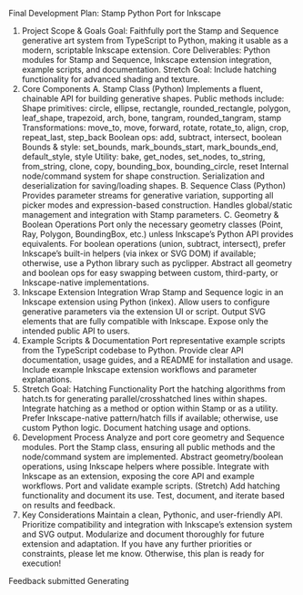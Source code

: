 Final Development Plan: Stamp Python Port for Inkscape
1. Project Scope & Goals
Goal: Faithfully port the Stamp and Sequence generative art system from TypeScript to Python, making it usable as a modern, scriptable Inkscape extension.
Core Deliverables: Python modules for Stamp and Sequence, Inkscape extension integration, example scripts, and documentation.
Stretch Goal: Include hatching functionality for advanced shading and texture.
2. Core Components
A. Stamp Class (Python)
Implements a fluent, chainable API for building generative shapes.
Public methods include:
Shape primitives: circle, ellipse, rectangle, rounded_rectangle, polygon, leaf_shape, trapezoid, arch, bone, tangram, rounded_tangram, stamp
Transformations: move_to, move, forward, rotate, rotate_to, align, crop, repeat_last, step_back
Boolean ops: add, subtract, intersect, boolean
Bounds & style: set_bounds, mark_bounds_start, mark_bounds_end, default_style, style
Utility: bake, get_nodes, set_nodes, to_string, from_string, clone, copy, bounding_box, bounding_circle, reset
Internal node/command system for shape construction.
Serialization and deserialization for saving/loading shapes.
B. Sequence Class (Python)
Provides parameter streams for generative variation, supporting all picker modes and expression-based construction.
Handles global/static management and integration with Stamp parameters.
C. Geometry & Boolean Operations
Port only the necessary geometry classes (Point, Ray, Polygon, BoundingBox, etc.) unless Inkscape’s Python API provides equivalents.
For boolean operations (union, subtract, intersect), prefer Inkscape’s built-in helpers (via inkex or SVG DOM) if available; otherwise, use a Python library such as pyclipper.
Abstract all geometry and boolean ops for easy swapping between custom, third-party, or Inkscape-native implementations.
3. Inkscape Extension Integration
Wrap Stamp and Sequence logic in an Inkscape extension using Python (inkex).
Allow users to configure generative parameters via the extension UI or script.
Output SVG elements that are fully compatible with Inkscape.
Expose only the intended public API to users.
4. Example Scripts & Documentation
Port representative example scripts from the TypeScript codebase to Python.
Provide clear API documentation, usage guides, and a README for installation and usage.
Include example Inkscape extension workflows and parameter explanations.
5. Stretch Goal: Hatching Functionality
Port the hatching algorithms from hatch.ts for generating parallel/crosshatched lines within shapes.
Integrate hatching as a method or option within Stamp or as a utility.
Prefer Inkscape-native pattern/hatch fills if available; otherwise, use custom Python logic.
Document hatching usage and options.
6. Development Process
Analyze and port core geometry and Sequence modules.
Port the Stamp class, ensuring all public methods and the node/command system are implemented.
Abstract geometry/boolean operations, using Inkscape helpers where possible.
Integrate with Inkscape as an extension, exposing the core API and example workflows.
Port and validate example scripts.
(Stretch) Add hatching functionality and document its use.
Test, document, and iterate based on results and feedback.
7. Key Considerations
Maintain a clean, Pythonic, and user-friendly API.
Prioritize compatibility and integration with Inkscape’s extension system and SVG output.
Modularize and document thoroughly for future extension and adaptation.
If you have any further priorities or constraints, please let me know. Otherwise, this plan is ready for execution!

Feedback submitted
Generating
